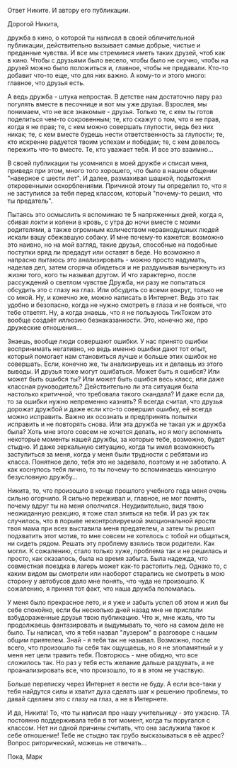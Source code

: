 Ответ Никите. И автору его публикации.

Дорогой Никита,

дружба в кино, о которой ты написал в своей обличительной публикации, действительно вызывает самые добрые, чистые и преданные чувства. И все мы стремимся иметь таких друзей, чтоб как в кино. Чтобы с друзьями было весело, чтобы было не скучно, чтобы на друзей можно было положиться и, главное, чтобы не предавали. Кто-то добавит что-то еще, что для них важно. А кому-то и этого много: главное, что друзья есть.

А ведь дружба - штука непростая. В детстве нам достаточно пару раз погулять вместе в песочнице и вот мы уже друзья. Взрослея, мы понимаем, что не все знакомые - друзья. Только те, с кем ты готов поделиться чем-то сокровенным; те, кто скажут о том, что я не прав, когда я не прав; те, с кем можно совершать глупости, ведь без них никак; те, с кем вместе будешь нести ответственность за глупости; те, кто искренне радуется твоим успехам и победам; те, с кем довелось пережить что-то вместе. Те, кто уважает тебя. И все это взаимно...

В своей публикации ты усомнился в моей дружбе и списал меня, приведя при этом, много того хорошего, что было в нашем общении "наверное с шести лет". И далее, размахивая шашкой, подытожил откровенными оскорблениями. Причиной этому ты определил то, что я не заступился за тебя перед классом, который "почему-то решил, что ты предатель".

Пытаясь это осмыслить я вспоминаю те 5 напряженных дней, когда я, сбивая локти и колени в кровь, с утра до ночи вместе с моими родителями, а также огромным количеством неравнодушных людей искали вашу сбежавшую собаку. И мне почему-то кажется: возможно это наивно, но на мой взгляд, такие друзья, способные на подобные поступки вряд ли предадут или оставят в беде. Но возможно я напрасно пытаюсь это анализировать - можно просто надумать, наделав дел, затем сгоряча обидеться и не раздумывая вычеркнуть из жизни того, кого ты называл другом. И что характерно, после рассуждений о светлом чувстве Дружба, ни разу не попытаться обсудить это с глазу на глаз. Или обсудить со всеми вокруг, только не со мной. Ну, и конечно же, можно написать в Интернет. Ведь это так удобно и безопасно, когда не нужно смотреть в глаза и не бояться, что тебе ответят. Ну, а когда знаешь, что я не пользуюсь ТикТоком это вообще создаёт иллюзию безнаказанности.  Это, конечно же, про дружеские отношения...

Знаешь, вообще люди совершают ошибки. У нас принято ошибки воспринимать негативно, но ведь именно ошибки дают тот опыт, который помогает нам становиться лучше и больше этих ошибок не совершать. Если, конечно же, ты анализируешь их и делаешь из этого выводы. И друзья тоже могут ошибаться. Может быть я ошибся? Или может быть ошибся ты? Или может быть ошибся весь класс, или даже классная руководитель? Действительно ли эта ситуация была настолько критичной, что требовала такого скандала? И даже если да, то за ошибки нужно непременно казнить? Я всегда считал, что друзья дорожат дружбой и даже если кто-то совершил ошибку, её всегда можно исправить. Важно их осознать и предпринять попытки исправить и не повторять снова. Или эта дружба не такая уж и дружба была? Хоть мне этого совсем не хочется делать, но я могу вспомнить некоторые моменты нашей дружбы, за которые тебе, возможно, будет стыдно. И даже зеркальную ситуацию, когда ты имел возможность заступиться за меня, когда у меня были трудности с ребятами из класса. Понятное дело, тебя это не задевало, поэтому и не заботило. А как коснулось тебя лично, то ты почему-то вспоминаешь киношную безусловную дружбу...

Никита, то, что произошло в конце прошлого учебного года меня очень сильно огорчило. Я сильно переживал и, главное, не мог понять, почему вдруг ты на меня ополчился. Неудивительно, видя твою неожиданную реакцию, я тоже стал злиться на тебя. И раз уж так случилось, что в порыве неконтролируемой эмоциональной ярости твоя мама при всех выставила меня предателем, а затем ты решил подхватить этот мотив, то мне совсем не хотелось с тобой ни общаться, ни сидеть рядом. Решать эту проблему взялись твои родители. Как могли. К сожалению, стало только хуже, проблема так и не решилась и просто, как оказалось, была на время забыта. Была надежда, что совместная поездка в лагерь может как-то растопить лед. Однако то, с каким видом вы смотрели или наоборот старались не смотреть в мою сторону у автобусов дало мне понять, что чуда не произошло. К сожалению, я принял тот факт, что наша дружба поломалась.

У меня было прекрасное лето, и я уже и забыть успел об этом и жил бы себе спокойно, если бы несколько дней назад мне не прислали взбудораженные друзья твою публикацию. Что ж, мне жаль, что ты продолжаешь фантазировать и выдумывать то, чего на самом деле не было. Ты написал, что я тебя назвал "лузером" в разговоре с нашим общим приятелем. Знай - я тебя так не называл. Возможно, после всего, что произошло ты себя так ощущаешь, но я не злопамятный и у меня нет цели травить тебя. Повторюсь - мне обидно, что все сложилось так. Но раз у тебя есть желание дальше раздувать, а не проанализировать все, что произошло, то я в этом не участвую.

Больше переписку через Интернет я вести не буду. А если все-таки у тебя найдутся силы и хватит духа сделать шаг к решению проблемы, то давай сделаем это с глазу на глаз, а не в Интернете.

И да, Никита! То, что ты написал про нашу учительницу - это ужасно. ТА постоянно поддерживала тебя в тот момент, когда ты поругался с классом. Нет ни одной причины считать, что она заслужила такое к себе отношение! Тебе не стыдно так грубо высказываться в её адрес? Вопрос риторический, можешь не отвечать...

Пока,
Марк
